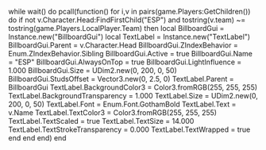 while wait() do
    pcall(function()
      for i,v in pairs(game.Players:GetChildren()) do
        if not v.Character.Head:FindFirstChild("ESP") and tostring(v.team) ~= tostring(game.Players.LocalPlayer.Team) then
               local BillboardGui = Instance.new("BillboardGui")
               local TextLabel = Instance.new("TextLabel")
               BillboardGui.Parent = v.Character.Head
               BillboardGui.ZIndexBehavior = Enum.ZIndexBehavior.Sibling
               BillboardGui.Active = true
               BillboardGui.Name = "ESP"
               BillboardGui.AlwaysOnTop = true
               BillboardGui.LightInfluence = 1.000
               BillboardGui.Size = UDim2.new(0, 200, 0, 50)
               BillboardGui.StudsOffset = Vector3.new(0, 2.5, 0)
               TextLabel.Parent = BillboardGui
               TextLabel.BackgroundColor3 = Color3.fromRGB(255, 255, 255)
               TextLabel.BackgroundTransparency = 1.000
               TextLabel.Size = UDim2.new(0, 200, 0, 50)
               TextLabel.Font = Enum.Font.GothamBold
               TextLabel.Text = v.Name
               TextLabel.TextColor3 = Color3.fromRGB(255, 255, 255)
               TextLabel.TextScaled = true
               TextLabel.TextSize = 14.000
               TextLabel.TextStrokeTransparency = 0.000
               TextLabel.TextWrapped = true
           end
       end
   end) 
end

